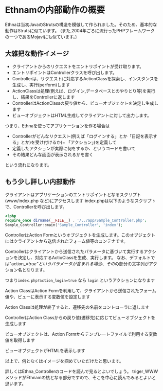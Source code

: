 
# Ethnamの内部動作の概要

Ethnaは当初JavaのStrutsの構造を模倣して作られました。そのため、基本的な動作はStrutsに似ています。
(また,2004年ごろに流行ったPHPフレームワークの一つであるMojaviにも似ています。)


## 大雑把な動作イメージ

* クライアントからのリクエストをエントリポイントが受け取ります。
* エントリポイントはControllerクラスを呼び出します。
* Controllerは、リクエストに対応するActionClassを探索し、インスタンスを生成し、実行(perform)します
* ActionClassは処理(例えば、ログイン,データベースとのやりとり等)を実行し、結果をControllerに返します
* ControllerはActionClassの戻り値から、ビューオブジェクトを決定し生成します
* ビューオブジェクトはHTML生成してクライアントに対して出力します。

つまり、Ethnaを使ってアプリケーションを作る場合は

* Controllerがどんなリクエスト(例えば「ログインする」とか「日記を表示する」とか)を受け付けるか(= 「アクション」)を定義して
* 定義したアクションが実際に何をするか、というコードを書いて
* その結果どんな画面が表示されるかを書く

という流れになります。


## もう少し詳しい内部動作

クライアントはアプリケーションのエントリポイントとなるスクリプト(www/index.php など)にアクセスします
index.phpは以下のようなスクリプトで、Controllerを呼び出します。

```php
<?php
require_once dirname(__FILE__) . '/../app/Sample_Controller.php';
Sample_Controller::main('Sample_Controller', 'index');
```

ControllerはAction Formというオブジェクトを生成します。このオブジェクトにはクライアントから送信されたフォーム値等のコンテナです。

Controllerはクライアントから送信されたパラメータに基づいて実行するアクションを決定し、対応するActioClassを生成、実行します。
なお、デフォルトでは"action_*=true"というパラメータが含まれる場合、その*の部分の文字列がアクション名となります。

つまり`index.php?action_login=true` なら `login` というアクションになります

Action ClassはAction Formを利用して、クライアントから送信されたフォーム値や、ビューに表示する変数値を設定します

Action Classは処理が終了すると、遷移先の名前をコントローラに返します

ControllerはAction Classからの戻り値(遷移先)に応じてビューオブジェクトを生成します

ビューオブジェクトは、Action Formからテンプレートファイルで利用する変数値を取得します

ビューオブジェクトがHTMLを表示します

以上で、何となくはイメージを掴めていただけたと思います。

詳しくはEthna_Controllerのコードを読んで見るとよいでしょう。
triger_WWWメソッドがEthnamの核となる部分ですので、そこを中心に読んでみるとよいと思います。



